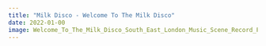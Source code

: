 ```yaml
---
title: "Milk Disco - Welcome To The Milk Disco"
date: 2022-01-00
image: Welcome_To_The_Milk_Disco_South_East_London_Music_Scene_Record_Producer.jpg
---
```

